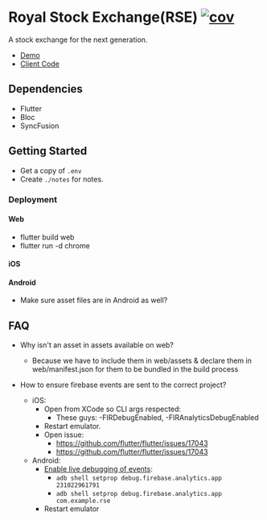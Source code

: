 # Royal Stock Exchange(RSE) [![cov](https://primetimetran.github.io/f-RSE/badges/coverage.svg)](https://github.com/primetimetran/f-RSE/actions)


A stock exchange for the next generation.

- [Demo](https://royal-stock-exchange.netlify.app/)
- [Client Code](https://github.com/PrimeTimeTran/f-RSE)

## Dependencies

- Flutter
- Bloc
- SyncFusion

## Getting Started

- Get a copy of `.env`
- Create `./notes` for notes.

### Deployment

#### Web

- flutter build web
- flutter run -d chrome

#### iOS

#### Android

- Make sure asset files are in Android as well?

## FAQ

- Why isn't an asset in assets available on web?
  - Because we have to include them in web/assets & declare them in web/manifest.json for them to be bundled in the build process

- How to ensure firebase events are sent to the correct project?
  - iOS:
    - Open from XCode so CLI args respected:
      - These guys: -FIRDebugEnabled, -FIRAnalyticsDebugEnabled
    - Restart emulator.
    - Open issue:
      - https://github.com/flutter/flutter/issues/17043
      - https://github.com/flutter/flutter/issues/17043
  - Android:
    - [Enable live debugging of events](https://stackoverflow.com/questions/42769236/firebase-analytics-debug-view-does-not-show-anything):
      - `adb shell setprop debug.firebase.analytics.app 231022961791`
      - `adb shell setprop debug.firebase.analytics.app com.example.rse`
    - Restart emulator